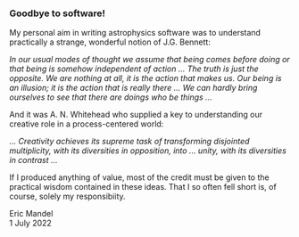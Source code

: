 ### Goodbye to software!

My personal aim in writing astrophysics software was to understand practically a strange, wonderful notion of J.G. Bennett:

*In our usual modes of thought we assume that being comes before doing or that being is somehow independent of action ...
The truth is just the opposite. We are nothing at all, it is the action that makes us. Our being is an illusion; it is the
action that is really there ... We can hardly bring ourselves to see that there are doings who be things ...*

And it was A. N. Whitehead who supplied a key to understanding our creative role in a process-centered world:

*... Creativity achieves its supreme task  of transforming disjointed multiplicity, with its diversities in opposition, into ... unity, with its diversities in contrast ...*

If I produced anything of value, most of the credit must be given to the practical wisdom contained in these ideas. That I so often fell short is, of course, solely my responsibiity.

Eric Mandel<br>
1 July 2022
